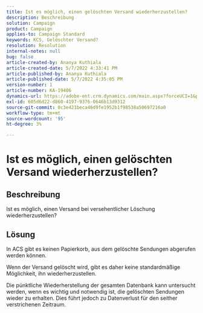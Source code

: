 ```yaml
---
title: Ist es möglich, einen gelöschten Versand wiederherzustellen?
description: Beschreibung
solution: Campaign
product: Campaign
applies-to: Campaign Standard
keywords: KCS, Gelöschter Versand?
resolution: Resolution
internal-notes: null
bug: false
article-created-by: Ananya Kuthiala
article-created-date: 5/7/2022 4:33:41 PM
article-published-by: Ananya Kuthiala
article-published-date: 5/7/2022 4:35:05 PM
version-number: 1
article-number: KA-19406
dynamics-url: https://adobe-ent.crm.dynamics.com/main.aspx?forceUCI=1&pagetype=entityrecord&etn=knowledgearticle&id=47b22373-23ce-ec11-a7b5-0022480a8e40
exl-id: 605d6d22-d860-4197-9376-0646b13d9312
source-git-commit: 0c3e421beca46d9fe1952b1f98538a50697216a0
workflow-type: tm+mt
source-wordcount: '95'
ht-degree: 3%

---
```


# Ist es möglich, einen gelöschten Versand wiederherzustellen?

## Beschreibung




Ist es möglich, einen Versand bei versehentlicher Löschung wiederherzustellen?


## Lösung


In ACS gibt es keinen Papierkorb, aus dem gelöschte Sendungen abgerufen werden können.

Wenn der Versand gelöscht wird, gibt es daher keine standardmäßige Möglichkeit, ihn wiederherzustellen.

Die pünktliche Wiederherstellung der gesamten Datenbank kann untersucht werden, wenn es wichtig und notwendig ist, die gelöschten Sendungen wieder zu erhalten. Dies führt jedoch zu Datenverlust für den seither verstrichenen Zeitraum.
